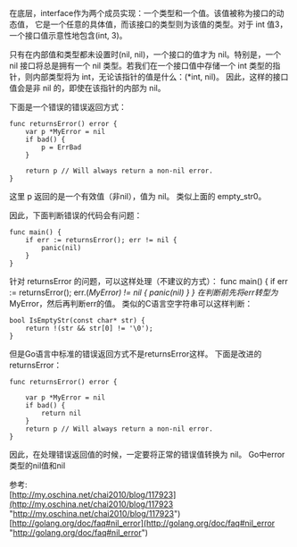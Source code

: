 
在底层，interface作为两个成员实现：一个类型和一个值。该值被称为接口的动态值， 它是一个任意的具体值，而该接口的类型则为该值的类型。对于 int 值3， 一个接口值示意性地包含(int, 3)。

只有在内部值和类型都未设置时(nil, nil)，一个接口的值才为 nil。特别是，一个 nil 接口将总是拥有一个 nil 类型。若我们在一个接口值中存储一个 int 类型的指针，则内部类型将为 int，无论该指针的值是什么：(*int, nil)。 因此，这样的接口值会是非 nil 的，即使在该指针的内部为 nil。

下面是一个错误的错误返回方式：


	func returnsError() error {
	    var p *MyError = nil
	    if bad() {
	        p = ErrBad
	    }
	
	    return p // Will always return a non-nil error.
	}
这里 p 返回的是一个有效值（非nil），值为 nil。 
类似上面的 empty_str0。

因此，下面判断错误的代码会有问题：

	func main() {
	    if err := returnsError(); err != nil {
	        panic(nil)
	    }
	}
针对 returnsError 的问题，可以这样处理（不建议的方式）：
	func main() {
	    if err := returnsError(); err.(*MyError) != nil {
	        panic(nil)
	    }
	}
在判断前先将err转型为*MyError，然后再判断err的值。 
类似的C语言空字符串可以这样判断：


	bool IsEmptyStr(const char* str) {
	    return !(str && str[0] != '\0');
	}

但是Go语言中标准的错误返回方式不是returnsError这样。 
下面是改进的returnsError：

	func returnsError() error {
	
	    var p *MyError = nil
	    if bad() {
	        return nil
	    }
	    return p // Will always return a non-nil error.
	}
因此，在处理错误返回值的时候，一定要将正常的错误值转换为 nil。
Go中error类型的nil值和nil

参考:   
[http://my.oschina.net/chai2010/blog/117923](http://my.oschina.net/chai2010/blog/117923 "http://my.oschina.net/chai2010/blog/117923")  
[http://golang.org/doc/faq#nil_error](http://golang.org/doc/faq#nil_error "http://golang.org/doc/faq#nil_error")